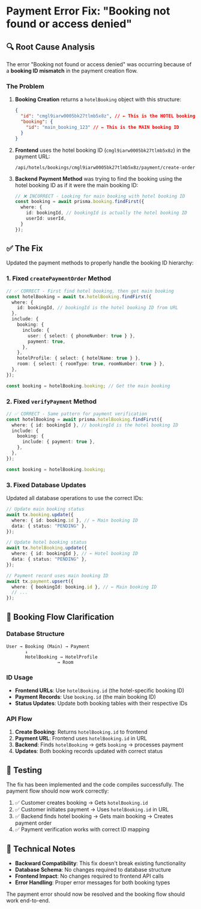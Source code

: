 # Payment Error Fix: "Booking not found or access denied"

## 🔍 **Root Cause Analysis**

The error "Booking not found or access denied" was occurring because of a **booking ID mismatch** in the payment creation flow.

### **The Problem**

1. **Booking Creation** returns a `hotelBooking` object with this structure:
   ```json
   {
     "id": "cmgl9iarw0005bk27tlmb5x8z", // ← This is the HOTEL booking ID
     "booking": {
       "id": "main_booking_123" // ← This is the MAIN booking ID
     }
   }
   ```

2. **Frontend** uses the hotel booking ID (`cmgl9iarw0005bk27tlmb5x8z`) in the payment URL:
   ```
   /api/hotels/bookings/cmgl9iarw0005bk27tlmb5x8z/payment/create-order
   ```

3. **Backend Payment Method** was trying to find the booking using the hotel booking ID as if it were the main booking ID:
   ```typescript
   // ❌ INCORRECT - Looking for main booking with hotel booking ID
   const booking = await prisma.booking.findFirst({
     where: {
       id: bookingId, // bookingId is actually the hotel booking ID
       userId: userId,
     }
   });
   ```

## ✅ **The Fix**

Updated the payment methods to properly handle the booking ID hierarchy:

### **1. Fixed `createPaymentOrder` Method**

```typescript
// ✅ CORRECT - First find hotel booking, then get main booking
const hotelBooking = await tx.hotelBooking.findFirst({
  where: {
    id: bookingId, // bookingId is the hotel booking ID from URL
  },
  include: {
    booking: {
      include: {
        user: { select: { phoneNumber: true } },
        payment: true,
      },
    },
    hotelProfile: { select: { hotelName: true } },
    room: { select: { roomType: true, roomNumber: true } },
  },
});

const booking = hotelBooking.booking; // Get the main booking
```

### **2. Fixed `verifyPayment` Method**

```typescript
// ✅ CORRECT - Same pattern for payment verification
const hotelBooking = await prisma.hotelBooking.findFirst({
  where: { id: bookingId }, // bookingId is the hotel booking ID
  include: {
    booking: {
      include: { payment: true },
    },
  },
});

const booking = hotelBooking.booking;
```

### **3. Fixed Database Updates**

Updated all database operations to use the correct IDs:

```typescript
// Update main booking status
await tx.booking.update({
  where: { id: booking.id }, // ← Main booking ID
  data: { status: "PENDING" },
});

// Update hotel booking status  
await tx.hotelBooking.update({
  where: { id: bookingId }, // ← Hotel booking ID
  data: { status: "PENDING" },
});

// Payment record uses main booking ID
await tx.payment.upsert({
  where: { bookingId: booking.id }, // ← Main booking ID
  // ...
});
```

## 🔄 **Booking Flow Clarification**

### **Database Structure**
```
User → Booking (Main) → Payment
       ↓
       HotelBooking → HotelProfile
                   → Room
```

### **ID Usage**
- **Frontend URLs**: Use `hotelBooking.id` (the hotel-specific booking ID)
- **Payment Records**: Use `booking.id` (the main booking ID)
- **Status Updates**: Update both booking tables with their respective IDs

### **API Flow**
1. **Create Booking**: Returns `hotelBooking.id` to frontend
2. **Payment URL**: Frontend uses `hotelBooking.id` in URL
3. **Backend**: Finds `hotelBooking` → gets `booking` → processes payment
4. **Updates**: Both booking records updated with correct status

## 🎯 **Testing**

The fix has been implemented and the code compiles successfully. The payment flow should now work correctly:

1. ✅ Customer creates booking → Gets `hotelBooking.id`
2. ✅ Customer initiates payment → Uses `hotelBooking.id` in URL
3. ✅ Backend finds hotel booking → Gets main booking → Creates payment order
4. ✅ Payment verification works with correct ID mapping

## 🔧 **Technical Notes**

- **Backward Compatibility**: This fix doesn't break existing functionality
- **Database Schema**: No changes required to database structure
- **Frontend Impact**: No changes required to frontend API calls
- **Error Handling**: Proper error messages for both booking types

The payment error should now be resolved and the booking flow should work end-to-end.
